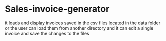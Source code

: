 # Sales-invoice-generator
it loads and display invoices saved in the csv files located in the data folder or the user can load them from another directory
and it can edit a single invoice and save the changes to the files
